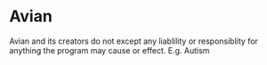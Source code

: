 # Avian
Avian and its creators do not except any liablility or responsiblity for anything the program may cause or effect.
E.g. Autism
